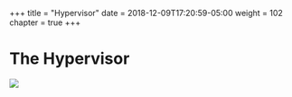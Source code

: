 +++
title = "Hypervisor"
date = 2018-12-09T17:20:59-05:00
weight = 102
chapter = true
+++

# The Hypervisor

![](/docker-k8s-presentation/images/docker/vm.png)

